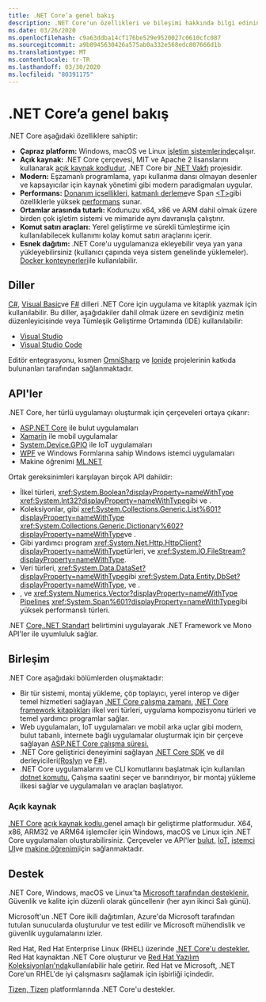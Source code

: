 ```yaml
---
title: .NET Core’a genel bakış
description: .NET Core'un özellikleri ve bileşimi hakkında bilgi edinin ve diğer .NET uygulamalarıyla karşılaştırın.
ms.date: 03/26/2020
ms.openlocfilehash: c9a63ddba14cf176be529e9520027c0610cfc087
ms.sourcegitcommit: a9b8945630426a575ab0a332e568edc807666d1b
ms.translationtype: MT
ms.contentlocale: tr-TR
ms.lasthandoff: 03/30/2020
ms.locfileid: "80391175"
---
```

# <a name="net-core-overview"></a>.NET Core’a genel bakış

.NET Core aşağıdaki özelliklere sahiptir:

- **Çapraz platform:** Windows, macOS ve Linux [işletim sistemlerinde](https://github.com/dotnet/core/blob/master/os-lifecycle-policy.md)çalışır.
- **Açık kaynak:** .NET Core çerçevesi, MIT ve Apache 2 lisanslarını kullanarak [açık kaynak kodludur.](https://github.com/dotnet/core) .NET Core bir [.NET Vakfı](https://dotnetfoundation.org/) projesidir.
- **Modern:** Eşzamanlı programlama, yapı kullanma dansı olmayan desenler ve kapsayıcılar için kaynak yönetimi gibi modern paradigmaları uygular.
- **Performans:**  [Donanım içsellikleri,](https://devblogs.microsoft.com/dotnet/hardware-intrinsics-in-net-core/) [katmanlı derleme](https://github.com/dotnet/coreclr/blob/master/Documentation/design-docs/tiered-compilation.md)ve Span [\<T>](../standard/memory-and-spans/index.md)gibi özelliklerle yüksek [performans](https://devblogs.microsoft.com/dotnet/performance-improvements-in-net-core-3-0/) sunar.
- **Ortamlar arasında tutarlı:** Kodunuzu x64, x86 ve ARM dahil olmak üzere birden çok işletim sistemi ve mimaride aynı davranışla çalıştırır.
- **Komut satırı araçları:**  Yerel geliştirme ve sürekli tümleştirme için kullanılabilecek kullanımı kolay komut satırı araçlarını içerir.
- **Esnek dağıtım:** .NET Core'u uygulamanıza ekleyebilir veya yan yana yükleyebilirsiniz (kullanıcı çapında veya sistem genelinde yüklemeler). [Docker konteynerleri](docker/introduction.md)ile kullanılabilir.

## <a name="languages"></a>Diller

[C#](../csharp/index.yml), [Visual Basic](../visual-basic/index.yml)ve [F#](../fsharp/index.yml) dilleri .NET Core için uygulama ve kitaplık yazmak için kullanılabilir. Bu diller, aşağıdakiler dahil olmak üzere en sevdiğiniz metin düzenleyicisinde veya Tümleşik Geliştirme Ortamında (IDE) kullanılabilir:

- [Visual Studio](https://visualstudio.microsoft.com/vs/?utm_medium=microsoft&utm_source=docs.microsoft.com&utm_campaign=inline+link)
- [Visual Studio Code](https://code.visualstudio.com/download)

Editör entegrasyonu, kısmen [OmniSharp](https://www.omnisharp.net/) ve [Ionide](http://ionide.io) projelerinin katkıda bulunanları tarafından sağlanmaktadır.

## <a name="apis"></a>API'ler

.NET Core, her türlü uygulamayı oluşturmak için çerçeveleri ortaya çıkarır:

* [ASP.NET Core](/aspnet/core/) ile bulut uygulamaları
* [Xamarin](/xamarin) ile mobil uygulamalar
* [System.Device.GPIO](https://docs.microsoft.com/archive/msdn-magazine/2019/august/net-core-cross-platform-iot-programming-with-net-core-3-0) ile IoT uygulamaları
* [WPF](../desktop-wpf/overview/index.md) ve Windows Formlarına sahip Windows istemci uygulamaları
* Makine öğrenimi [ML.NET](../machine-learning/index.yml)

Ortak gereksinimleri karşılayan birçok API dahildir:

- İlkel türleri, <xref:System.Boolean?displayProperty=nameWithType> <xref:System.Int32?displayProperty=nameWithType>gibi ve .
- Koleksiyonlar, gibi <xref:System.Collections.Generic.List%601?displayProperty=nameWithType> <xref:System.Collections.Generic.Dictionary%602?displayProperty=nameWithType>ve .
- Gibi yardımcı program <xref:System.Net.Http.HttpClient?displayProperty=nameWithType>türleri, ve <xref:System.IO.FileStream?displayProperty=nameWithType>.
- Veri türleri, <xref:System.Data.DataSet?displayProperty=nameWithType>gibi <xref:System.Data.Entity.DbSet?displayProperty=nameWithType>, ve .
- , ve <xref:System.Numerics.Vector?displayProperty=nameWithType> [Pipelines](../standard/io/pipelines.md) <xref:System.Span%601?displayProperty=nameWithType>gibi yüksek performanslı türleri.

.NET [Core,.NET Standart](../standard/net-standard.md) belirtimini uygulayarak .NET Framework ve Mono API'ler ile uyumluluk sağlar.

## <a name="composition"></a>Birleşim

.NET Core aşağıdaki bölümlerden oluşmaktadır:

- Bir tür sistemi, montaj yükleme, çöp toplayıcı, yerel interop ve diğer temel hizmetleri sağlayan [.NET Core çalışma zamanı.](https://github.com/dotnet/runtime/tree/master/src/coreclr) [.NET Core framework kitaplıkları](https://github.com/dotnet/runtime/tree/master/src/libraries) ilkel veri türleri, uygulama kompozisyonu türleri ve temel yardımcı programlar sağlar.
- Web uygulamaları, IoT uygulamaları ve mobil arka uçlar gibi modern, bulut tabanlı, internete bağlı uygulamalar oluşturmak için bir çerçeve sağlayan [ASP.NET Core çalışma süresi.](https://github.com/dotnet/aspnetcore)
- .NET Core geliştirici deneyimini sağlayan [.NET Core SDK](https://github.com/dotnet/sdk) ve dil derleyicileri[(Roslyn](https://github.com/dotnet/roslyn) ve [F#](https://github.com/microsoft/visualfsharp)).
- .NET Core uygulamalarını ve CLI komutlarını başlatmak için kullanılan [dotnet komutu.](./tools/dotnet.md) Çalışma saatini seçer ve barındırıyor, bir montaj yükleme ilkesi sağlar ve uygulamaları ve araçları başlatıyor.

### <a name="open-source"></a>Açık kaynak

[.NET Core](about.md) [açık kaynak kodlu,](https://github.com/dotnet/runtime/blob/master/LICENSE.TXT)genel amaçlı bir geliştirme platformudur. X64, x86, ARM32 ve ARM64 işlemciler için Windows, macOS ve Linux için .NET Core uygulamaları oluşturabilirsiniz. Çerçeveler ve API'ler [bulut,](/aspnet/core/) [IoT,](https://docs.microsoft.com/archive/msdn-magazine/2019/august/net-core-cross-platform-iot-programming-with-net-core-3-0) [istemci UI](../desktop-wpf/overview/index.md)ve [makine öğrenimi](../machine-learning/index.yml)için sağlanmaktadır.

## <a name="support"></a>Destek

.NET Core, Windows, macOS ve Linux'ta [Microsoft tarafından desteklenir.](https://dotnet.microsoft.com/platform/support/policy) Güvenlik ve kalite için düzenli olarak güncellenir (her ayın ikinci Salı günü).

Microsoft'un .NET Core ikili dağıtımları, Azure'da Microsoft tarafından tutulan sunucularda oluşturulur ve test edilir ve Microsoft mühendislik ve güvenlik uygulamalarını izler.

Red Hat, Red Hat Enterprise Linux (RHEL) üzerinde [.NET Core'u destekler.](http://redhatloves.net/) Red Hat kaynaktan .NET Core oluşturur ve [Red Hat Yazılım Koleksiyonları'nda](https://developers.redhat.com/products/softwarecollections/overview/)kullanılabilir hale getirir. Red Hat ve Microsoft, .NET Core'un RHEL'de iyi çalışmasını sağlamak için işbirliği içindedir.

[Tizen, Tizen](https://developer.tizen.org/development/training/.net-application) platformlarında .NET Core'u destekler.

